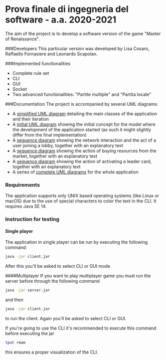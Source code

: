 # Prova finale di ingegneria del software - a.a. 2020-2021
The aim of the project is to develop a software version of the game "Master of Renaissance".

###Developers
This particular version was developed by Lisa Cosaro, Raffaello Fornasiere and Leonardo Scapolan.

###Implemented functionalities
- Complete rule set
- CLI
- GUI
- Socket
- Two advanced functionalities: "Partite multiple" and "Partita locale"

###Documentation
The project is accompanied by several UML diagrams:

- A [simplified UML diagram](https://github.com/RaffaelloFornasiere/ing-sw-2021-Cosaro-Fornasiere-Scapolan/blob/main/deliverables/UMLdiagram/SimplifiedUML.png) detailing the main classes of the application and their iteration
- A [initial UML diagram](https://github.com/RaffaelloFornasiere/ing-sw-2021-Cosaro-Fornasiere-Scapolan/blob/main/deliverables/UMLdiagram/InitialUML.png) showing the initial concept for the model where the development of the application started (as such it might slightly differ from the final implementation)
- A [sequence diagram](https://github.com/RaffaelloFornasiere/ing-sw-2021-Cosaro-Fornasiere-Scapolan/tree/main/deliverables/UMLdiagram/Sequence%20Diagrams/PlayerJoiningGame) showing the network interaction and the act of a user joining a lobby, together with an explanatory text
- A [sequence diagram](https://github.com/RaffaelloFornasiere/ing-sw-2021-Cosaro-Fornasiere-Scapolan/tree/main/deliverables/UMLdiagram/Sequence%20Diagrams/Buy%20a%20resource) showing the action of buying resources from the market, together with an explanatory text
- A [sequence diagram](https://github.com/RaffaelloFornasiere/ing-sw-2021-Cosaro-Fornasiere-Scapolan/tree/main/deliverables/UMLdiagram/Sequence%20Diagrams/PlayLeaderCard) showing the action of activating a leader card, together with an explanatory text
- A series of [complete UML diagrams](https://github.com/RaffaelloFornasiere/ing-sw-2021-Cosaro-Fornasiere-Scapolan/tree/main/deliverables/UMLdiagram/CompleteUML) for the whole application

### Requirements
The application supports only UNIX based operating systems (like Linux or macOS) due to the use of special characters to color the text in the CLI.
It requires Java SE 14.

### Instruction for testing
#### Single player
The application in single player can be run by executing the following command:
```bash
java -jar client.jar
```
After this you'll be asked to select CLI or GUI mode

####Multiplayer
If you want to play multiplayer game you must run the server before through the following command
```bash
java -jar server.jar
```
and then 
```bash
java -jar client.jar
```
to run the client. Again you'll be asked to select CLI or GUI.

If you're going to use the CLI it's recommended to execute this command before executing the jar
```bash
tput rmam
```
this ensures a proper visualization of the CLI.